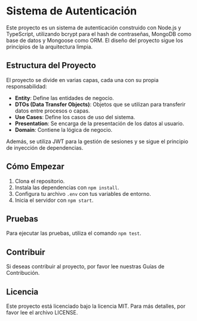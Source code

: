 # Sistema de Autenticación

Este proyecto es un sistema de autenticación construido con Node.js y TypeScript, utilizando bcrypt para el hash de contraseñas, MongoDB como base de datos y Mongoose como ORM. El diseño del proyecto sigue los principios de la arquitectura limpia.

## Estructura del Proyecto

El proyecto se divide en varias capas, cada una con su propia responsabilidad:

- **Entity**: Define las entidades de negocio.
- **DTOs (Data Transfer Objects)**: Objetos que se utilizan para transferir datos entre procesos o capas.
- **Use Cases**: Define los casos de uso del sistema.
- **Presentation**: Se encarga de la presentación de los datos al usuario.
- **Domain**: Contiene la lógica de negocio.

Además, se utiliza JWT para la gestión de sesiones y se sigue el principio de inyección de dependencias.

## Cómo Empezar

1. Clona el repositorio.
2. Instala las dependencias con `npm install`.
3. Configura tu archivo `.env` con tus variables de entorno.
4. Inicia el servidor con `npm start`.

## Pruebas

Para ejecutar las pruebas, utiliza el comando `npm test`.

## Contribuir

Si deseas contribuir al proyecto, por favor lee nuestras Guías de Contribución.

## Licencia

Este proyecto está licenciado bajo la licencia MIT. Para más detalles, por favor lee el archivo LICENSE.
